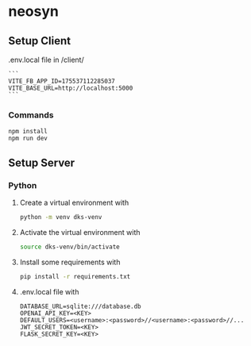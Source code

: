 # neosyn

## Setup Client

.env.local file in /client/

    ```
    VITE_FB_APP_ID=175537112285037
    VITE_BASE_URL=http://localhost:5000
    ```
### Commands

    npm install
    npm run dev

## Setup Server

### Python

1. Create a virtual environment with
    ```bash
    python -m venv dks-venv
    ```

2. Activate the virtual environment with
    ```bash
    source dks-venv/bin/activate
    ```

3. Install some requirements with
    ```bash
    pip install -r requirements.txt
    ```

4. .env.local file with 
    ```
    DATABASE_URL=sqlite:///database.db
    OPENAI_API_KEY=<KEY>
    DEFAULT_USERS=<username>:<password>//<username>:<password>//...
    JWT_SECRET_TOKEN=<KEY>
    FLASK_SECRET_KEY=<KEY>
    ```
